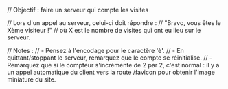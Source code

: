 // Objectif : faire un serveur qui compte les visites

// Lors d'un appel au serveur, celui-ci doit répondre :
// "Bravo, vous êtes le Xème visiteur !"
//  où X est le nombre de visites qui ont eu lieu sur le serveur.

// Notes :
// - Pensez à l'encodage pour le caractère 'è'.
// - En quittant/stoppant le serveur, remarquez que le compte se réinitialise. 
// - Remarquez que si le compteur s'incrémente de 2 par 2, c'est normal : il y a un appel automatique du client vers la route /favicon pour obtenir l'image miniature du site.
